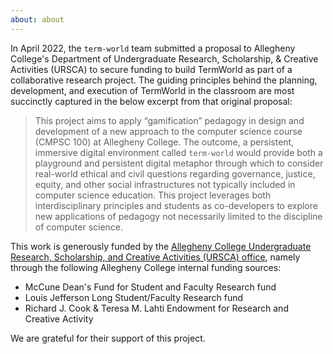 ```yaml
---
about: about
---
```


In April 2022, the `term-world` team submitted a proposal to Allegheny College's Department of Undergraduate Research, Scholarship, & Creative Activities (URSCA) to secure funding 
to build TermWorld as part of a collaborative research project. The guiding principles behind the planning, development, and execution of TermWorld  in the classroom 
are most succinctly captured in the below excerpt from that original proposal:

> This project aims to apply “gamification” pedagogy in design and development of a new
> approach to the computer science course (CMPSC 100) at Allegheny College. The outcome, a
> persistent, immersive digital environment called `term-world` would provide both a playground
> and persistent digital metaphor through which to consider real-world ethical and civil questions
> regarding governance, justice, equity, and other social infrastructures not typically included in
> computer science education. This project leverages both interdisciplinary principles and students
> as co-developers to explore new applications of pedagogy not necessarily limited to the
> discipline of computer science.

This work is generously funded by the 
[Allegheny College Undergraduate Research, Scholarship, and Creative Activities (URSCA) office](https://sites.allegheny.edu/research/examples-of-ursca-at-allegheny/),
namely through the following Allegheny College internal funding sources:

* McCune Dean's Fund for Student and Faculty Research fund
* Louis Jefferson Long Student/Faculty Research fund
* Richard J. Cook & Teresa M. Lahti Endowment for Research and Creative Activity

We are grateful for their support of this project.
